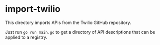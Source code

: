 # import-twilio

This directory imports APIs from the Twilio GitHub repository.

Just run `go run main.go` to get a directory of API descriptions
that can be applied to a registry.
